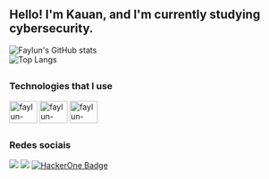 ## Hello! I'm Kauan, and I'm currently studying cybersecurity.

  ![Faylun's GitHub stats](https://github-readme-stats.vercel.app/api?username=faylun&show_icons=true&theme=highcontrast)
  </br>
  ![Top Langs](https://github-readme-stats.vercel.app/api/top-langs/?username=faylun&layout=compact&theme=highcontrast)

  ##

  ### Technologies that I use
  
  <div style="display: inline_block" >

  <img align="center" alt="faylun-Python" height="40" width="50" src="https://cdn.jsdelivr.net/gh/devicons/devicon/icons/python/python-plain.svg">
  <img align="center" alt="faylun-NodeJS" height="40" width="50" src="https://cdn.jsdelivr.net/gh/devicons/devicon/icons/nodejs/nodejs-plain.svg">
  <img align="center" alt="faylun-java" height="40" width="50" src="https://cdn.jsdelivr.net/gh/devicons/devicon/icons/java/java-plain.svg">
  </div>

  ##

  ### Redes sociais
  <div>
    <a href="https://www.linkedin.com/in/kauan-silveira-9032a826b" target="_blank"><img src="https://img.shields.io/badge/-LinkedIn-%230077B5?style=for-the-badge&logo=linkedin&logoColor=white" target="_blank"></a>
    <a href="https://www.twitter.com/kkauanzinn" target="_blank"><img src="https://img.shields.io/badge/Twitter-1DA1F2?style=for-the-badge&logo=twitter&logoColor=white" 
    target="_blank"></a>
    <a href="https://hackerone.com/faylun?type=user">
    <img src="https://img.shields.io/badge/HackerOne-black?style=for-the-badge&logo=hackerone&logoColor=white" alt="HackerOne Badge"/>
  </div>
  
  
